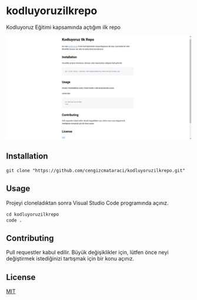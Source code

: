 # kodluyoruzilkrepo
Kodluyoruz Eğitimi kapsamında açtığım ilk repo

![proje gorsel](https://raw.githubusercontent.com/Kodluyoruz/taskforce/main/git/odev1/figures/markdown.png)


## Installation

```
git clone "https://github.com/cengizcmataraci/kodluyoruzilkrepo.git"
```

## Usage
Projeyi cloneladıktan sonra Visual Studio Code programında açınız.

```
cd kodluyoruzilkrepo
code .
```

## Contributing
Pull requestler kabul edilir. Büyük değişiklikler için, lütfen önce neyi değiştirmek istediğinizi tartışmak için bir konu açınız.

## License
[MIT](https://choosealicense.com/licenses/mit/)

